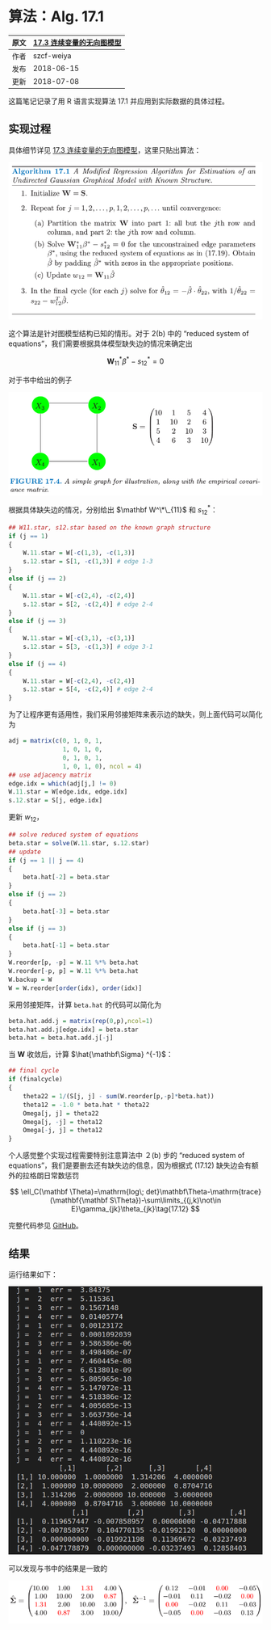 # 算法：Alg. 17.1

| 原文   | [17.3 连续变量的无向图模型](../../17-Undirected-Graphical-Models/17.3-Undirected-Graphical-Models-for-Continuous-Variables/index.html) |
| ---- | ---------------------------------------- |
| 作者   | szcf-weiya                               |
| 发布 | 2018-06-15 |
| 更新 | 2018-07-08|

这篇笔记记录了用 R 语言实现算法 17.1 并应用到实际数据的具体过程。

## 实现过程

具体细节详见 [17.3 连续变量的无向图模型](../../17-Undirected-Graphical-Models/17.3-Undirected-Graphical-Models-for-Continuous-Variables/index.html)，这里只贴出算法：

![](../../img/17/alg17.1.png)

这个算法是针对图模型结构已知的情形。对于 2(b) 中的 “reduced system of equations”，我们需要根据具体模型缺失边的情况来确定出

$$
\mathbf  W^*_{11}\beta^*-s_{12}^*=0\tag{17.19}
$$

对于书中给出的例子

![](../../img/17/fig17.4.png)

根据具体缺失边的情况，分别给出 $\mathbf W^\*\_{11}$ 和 $s_{12}^*$：

```r
## W11.star, s12.star based on the known graph structure
if (j == 1)
{
    W.11.star = W[-c(1,3), -c(1,3)]
    s.12.star = S[1, -c(1,3)] # edge 1-3
}
else if (j == 2)
{
    W.11.star = W[-c(2,4), -c(2,4)]
    s.12.star = S[2, -c(2,4)] # edge 2-4
}
else if (j == 3)
{
    W.11.star = W[-c(3,1), -c(3,1)]
    s.12.star = S[3, -c(1,3)] # edge 3-1
}
else if (j == 4)
{
    W.11.star = W[-c(2,4), -c(2,4)]
    s.12.star = S[4, -c(2,4)] # edge 2-4
}
```

为了让程序更有适用性，我们采用邻接矩阵来表示边的缺失，则上面代码可以简化为

```r
adj = matrix(c(0, 1, 0, 1,
               1, 0, 1, 0,
               0, 1, 0, 1,
               1, 0, 1, 0), ncol = 4)
## use adjacency matrix
edge.idx = which(adj[j,] != 0)
W.11.star = W[edge.idx, edge.idx]
s.12.star = S[j, edge.idx]
```

更新 $w_{12}$，

```r
## solve reduced system of equations
beta.star = solve(W.11.star, s.12.star)
## update
if (j == 1 || j == 4)
{
    beta.hat[-2] = beta.star
}
else if (j == 2)
{
    beta.hat[-3] = beta.star
}
else if (j == 3)
{
    beta.hat[-1] = beta.star
}
W.reorder[p, -p] = W.11 %*% beta.hat
W.reorder[-p, p] = W.11 %*% beta.hat
W.backup = W
W = W.reorder[order(idx), order(idx)]
```

采用邻接矩阵，计算 `beta.hat` 的代码可以简化为

```r
beta.hat.add.j = matrix(rep(0,p),ncol=1)
beta.hat.add.j[edge.idx] = beta.star
beta.hat = beta.hat.add.j[-j]
```

当 $\mathbf W$ 收敛后，计算 $\hat{\mathbf\Sigma} ^{-1}$：

```r
## final cycle
if (finalcycle)
{
    theta22 = 1/(S[j, j] - sum(W.reorder[p,-p]*beta.hat))
    theta12 = -1.0 * beta.hat * theta22
    Omega[j, j] = theta22
    Omega[j, -j] = theta12
    Omega[-j, j] = theta12
}
```

个人感觉整个实现过程需要特别注意算法中 ２(b) 步的 “reduced system of equations”，我们是要删去还有缺失边的信息，因为根据式 (17.12) 缺失边会有额外的拉格朗日常数惩罚

$$
\ell_C(\mathbf \Theta)=\mathrm{log\; det}\mathbf\Theta-\mathrm{trace}(\mathbf{\mathbf S\Theta})-\sum\limits_{(j,k)\not\in E}\gamma_{jk}\theta_{jk}\tag{17.12}
$$

完整代码参见 [GitHub](https://github.com/szcf-weiya/ESL-CN/tree/master/docs/notes/Graph/alg-17-1.R)。

## 结果

运行结果如下：

![](res-alg-17-1.png)

可以发现与书中的结果是一致的

![](../../img/17/matrix1.png)
